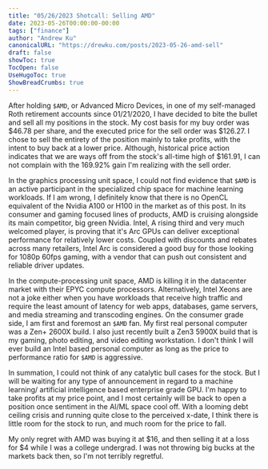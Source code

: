 ```yaml
---
title: "05/26/2023 Shotcall: Selling AMD"
date: 2023-05-26T00:00:00-00:00
tags: ["finance"]
author: "Andrew Ku"
canonicalURL: "https://drewku.com/posts/2023-05-26-amd-sell"
draft: false
showToc: true
TocOpen: false
UseHugoToc: true
ShowBreadCrumbs: true
---
```


After holding `$AMD`, or Advanced Micro Devices, in one of my self-managed Roth retirement accounts since 01/21/2020, I have decided to bite the bullet and sell all my positions in the stock. My cost basis for my buy order was $46.78 per share, and the executed price for the sell order was $126.27. I chose to sell the entirety of the position mainly to take profits, with the intent to buy back at a lower price. Although, historical price action indicates that we are ways off from the stock's all-time high of $161.91, I can not complain with the 169.92% gain I'm realizing with the sell order. 

In the graphics processing unit space, I could not find evidence that `$AMD` is an active participant in the specialized chip space for machine learning workloads. If I am wrong, I definitely know that there is no OpenCL equivalent of the Nvidia A100 or H100 in the market as of this post. In its consumer and gaming focused lines of products, AMD is cruising alongside its main competitor, big green Nvidia. Intel, A rising third and very much welcomed player, is proving that it's Arc GPUs can deliver exceptional performance for relatively lower costs. Coupled with discounts and rebates across many retailers, Intel Arc is considered a good buy for those looking for 1080p 60fps gaming, with a vendor that can push out consistent and reliable driver updates.

In the compute-processing unit space, AMD is killing it in the datacenter market with their EPYC compute processors. Alternatively, Intel Xeons are not a joke either when you have workloads that receive high traffic and require the least amount of latency for web apps, databases, game servers, and media streaming and transcoding engines. On the consumer grade side, I am first and foremost an `$AMD` fan. My first real personal computer was a Zen+ 2600X build. I also just recently built a Zen3 5900X build that is my gaming, photo editing, and video editing workstation. I don't think I will ever build an Intel based personal computer as long as the price to performance ratio for `$AMD` is aggressive.

In summation, I could not think of any catalytic bull cases for the stock. But I will be waiting for any type of announcement in regard to a machine learning/ artificial intelligence based enterprise grade GPU. I'm happy to take profits at my price point, and I most certainly will be back to open a position once sentiment in the AI/ML space cool off. With a looming debt ceiling crisis and running quite close to the perceived x-date, I think there is little room for the stock to run, and much room for the price to fall. 

My only regret with AMD was buying it at $16, and then selling it at a loss for $4 while I was a college undergrad. I was not throwing big bucks at the markets back then, so I'm not terribly regretful. 
